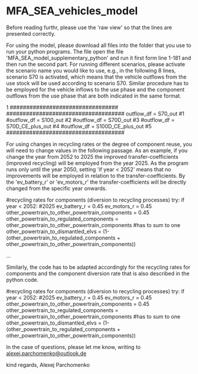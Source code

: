 # MFA_SEA_vehicles_model
Before reading furthr, please use the 'raw view' so that the lines are presented correctly. 

For using the model, please download all files into the folder that you use to run your python programs. 
The file open the file 'MFA_SEA_model_supplementary_python' and run it first form line 1-181 and then run the second part. 
For running different scenarios, please activate the scenario name you would like to use, e.g., 
in the following 8 lines, scenario S70 is activated, which means that the vehicle outflows from the use stock will be used according to scenario S70.
Similar procedure has to be employed for the vehicle inflows to the use phase and the component outflows from the use phase that are both indicated in the same format.

1  #################################
####################################
outflow_df = S70_out          #1
#outflow_df = S100_out         #2
#outflow_df = S70D_out         #3
#outflow_df = S70D_CE_plus_out #4
#outflow_df = S100D_CE_plus_out #5
####################################

For using changes in recycling rates or the degree of component reuse, you will need to change values in the following passage. 
As an example, if you change the year from 2052 to 2025 the improved transfer-coefficients (improved recycling) will be employed from the year 2025. 
As the program runs only until the year 2050, setting 'if year < 2052' means that no improvements will be employed in relation to the transfer-coefficients.
By the 'ev_battery_r' or 'ev_motors_r' the transfer-coefficients will be directly changed from the specific year onwards.

#recycling rates for components (diversion to recycling processes)
        try:
            if year < 2052: #2025
                ev_battery_r = 0.45 
                ev_motors_r = 0.45  
                other_powertrain_to_other_powertrain_components = 0.45
                other_powertrain_to_regulated_components = other_powertrain_to_other_powertrain_components   #has to sum to one
                other_powertrain_to_dismantled_elvs = (1-(other_powertrain_to_regulated_components + other_powertrain_to_other_powertrain_components))

...

Similarly, the code has to be adapted accordingly for the recycling rates for components and the component diversion rate that is also described in the python code.

#recycling rates for components (diversion to recycling processes)
        try:
            if year < 2052: #2025
                ev_battery_r = 0.45 
                ev_motors_r = 0.45  
                other_powertrain_to_other_powertrain_components = 0.45
                other_powertrain_to_regulated_components = other_powertrain_to_other_powertrain_components   #has to sum to one
                other_powertrain_to_dismantled_elvs = (1-(other_powertrain_to_regulated_components + other_powertrain_to_other_powertrain_components))

In the case of questions, please let me know, writing to alexej.parchomenko@outlook.de

kind regards, 
Alexej Parchomenko
